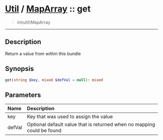 # [Util](Util.md) / [MapArray](Util-MapArray.md) :: get
 > im\util\MapArray
____

## Description
Return a value from within this bundle

## Synopsis
```php
get(string $key, mixed $defVal = null): mixed
```

## Parameters
| Name | Description |
| :--- | :---------- |
| key | Key that was used to assign the value |
| defVal | Optional default value that is returned when no mapping could be found |
